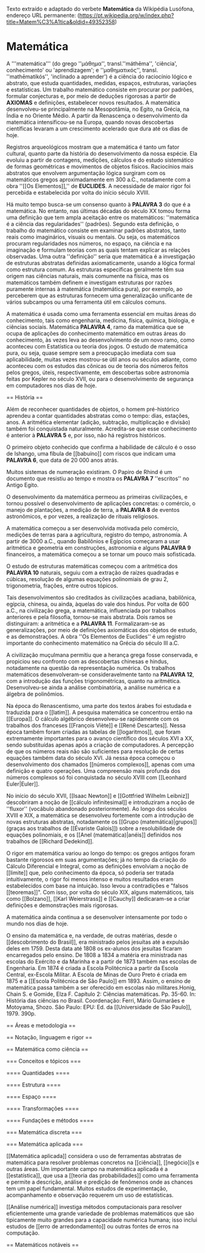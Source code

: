 Texto extraído e adaptado do verbete **Matemática** da Wikipédia Lusófona, endereço URL permanente:
    (https://pt.wikipedia.org/w/index.php?title=Matem%C3%A1tica&oldid=49352358)

# Matemática

A '''matemática''' (do grego ''μάθημα'', transl.''máthēma'', 'ciência', conhecimento' ou 'aprendizagem'; e ''μαθηματικός'', transl. ''mathēmatikós'',  'inclinado a aprender') é a ciência do raciocínio lógico e abstrato, que estuda quantidades, medidas, espaços, estruturas, variações e estatísticas. Um trabalho matemático consiste em procurar por padrões, formular conjecturas e, por meio de deduções rigorosas a partir de **AXIOMAS** e definições, estabelecer novos resultados. A matemática desenvolveu-se principalmente na Mesopotâmia, no Egito, na Grécia, na Índia e no Oriente Médio. A partir da Renascença o desenvolvimento da matemática intensificou-se na Europa, quando novas descobertas científicas levaram a um crescimento acelerado que dura até os dias de hoje.

Registros arqueológicos mostram que a matemática é tanto um fator cultural, quanto parte da história do desenvolvimento da nossa espécie. Ela evoluiu a partir de contagens, medições, cálculos e do estudo sistemático de formas geométricas e movimentos de objetos físicos. Raciocínios mais abstratos que envolvem argumentação lógica surgiram com os matemáticos gregos aproximadamente em 300 a.C., notadamente com a obra ''[[Os Elementos]],'' de **EUCLIDES**. A necessidade de maior rigor foi percebida e estabelecida por volta do início século XVIII.

Há muito tempo busca-se um consenso quanto à **PALAVRA 3** do que é a matemática. No entanto, nas últimas décadas do século XX tomou forma uma definição que tem ampla aceitação entre os matemáticos: ''matemática é a ciência das regularidades'' (padrões). Segundo esta definição, o trabalho do matemático consiste em examinar padrões abstratos, tanto reais como imaginários, visuais ou mentais. Ou seja, os matemáticos procuram regularidades nos números, no espaço, na ciência e na imaginação e formulam teorias com as quais tentam explicar as relações observadas. Uma outra ''definição'' seria que matemática é a investigação de estruturas abstratas definidas axiomaticamente, usando a lógica formal como estrutura comum. As estruturas específicas geralmente têm sua origem nas ciências naturais, mais comumente na física, mas os matemáticos também definem e investigam estruturas por razões puramente internas à matemática (matemática pura), por exemplo, ao perceberem que as estruturas fornecem uma generalização unificante de vários subcampos ou uma ferramenta útil em cálculos comuns.

A matemática é usada como uma ferramenta essencial em muitas áreas do conhecimento, tais como engenharia, medicina, física, química, biologia, e ciências sociais. Matemática **PALAVRA 4**, ramo da matemática que se ocupa de aplicações do conhecimento matemático em outras áreas do conhecimento, às vezes leva ao desenvolvimento de um novo ramo, como aconteceu com Estatística ou teoria dos jogos. O estudo de matemática pura, ou seja, quase sempre sem a preocupação imediata com sua aplicabilidade, muitas vezes mostrou-se útil anos ou séculos adiante, como aconteceu com os estudos das cônicas ou de teoria dos números feitos pelos gregos, úteis, respectivamente, em descobertas sobre astronomia feitas por Kepler no século XVII, ou para o desenvolvimento de segurança em computadores nos dias de hoje.

== História ==

Além de reconhecer quantidades de objetos, o homem pré-histórico aprendeu a contar quantidades abstratas como o tempo: dias, estações, anos. A aritmética elementar (adição, subtração, multiplicação e divisão) também foi conquistada naturalmente. Acredita-se que esse conhecimento é anterior à **PALAVRA 5** e, por isso, não há registros históricos.

O primeiro objeto conhecido que confirma a habilidade de cálculo é o osso de Ishango, uma fíbula de [[babuíno]] com riscos que indicam uma **PALAVRA 6**, que data de 20 000 anos atrás.

Muitos sistemas de numeração existiram. O Papiro de Rhind é um documento que resistiu ao tempo e mostra os **PALAVRA 7** ''escritos'' no Antigo Egito.

O desenvolvimento da matemática permeou as primeiras civilizações, e tornou possível o desenvolvimento de aplicações concretas: o comércio, o manejo de plantações, a medição de terra, a **PALAVRA 8** de eventos astronômicos, e por vezes, a realização de rituais religiosos.

A matemática começou a ser desenvolvida motivada pelo comércio, medições de terras para a agricultura, registro do tempo, astronomia. A partir de 3000 a.C., quando Babilônios e Egípcios começaram a usar aritmética e geometria em construções, astronomia e alguns **PALAVRA 9** financeiros, a matemática começou a se tornar um pouco mais sofisticada.

O estudo de estruturas matemáticas começou com a aritmética dos **PALAVRA 10** naturais, seguiu com a extração de raízes quadradas e cúbicas, resolução de algumas equações polinomiais de grau 2, trigonometria, frações, entre outros tópicos.

Tais desenvolvimentos são creditados às civilizações acadiana, babilônica, egípcia, chinesa, ou ainda, àquelas do vale dos hindus. Por volta de 600 a.C., na civilização grega, a matemática, influenciada por trabalhos anteriores e pela filosofia, tornou-se mais abstrata. Dois ramos se distinguiram: a aritmética e a **PALAVRA 11**. Formalizaram-se as generalizações, por meio de definições axiomáticas dos objetos de estudo, e as demonstrações. A obra ''Os Elementos de Euclides'' é um registro importante do conhecimento matemático na Grécia do século III a.C.

A civilização muçulmana permitiu que a herança grega fosse conservada, e propiciou seu confronto com as descobertas chinesas e hindus, notadamente na questão da representação numérica. Os trabalhos matemáticos desenvolveram-se consideravelmente tanto na **PALAVRA 12**, com a introdução das funções trigonométricas, quanto na aritmética. Desenvolveu-se ainda a análise combinatória, a análise numérica e a álgebra de polinômios.

Na época do Renascentismo, uma parte dos textos árabes foi estudada e traduzida para o [[latim]]. A pesquisa matemática se concentrou então na [[Europa]]. O cálculo algébrico desenvolveu-se rapidamente com os trabalhos dos franceses [[François Viète]] e [[René Descartes]]. Nessa época também foram criadas as tabelas de [[logaritmos]], que foram extremamente importantes para o avanço científico dos séculos XVI a XX, sendo substituídas apenas após a criação de computadores. A percepção de que os números reais não são suficientes para resolução de certas equações também data do século XVI. Já nessa época começou o desenvolvimento dos chamados [[números complexos]], apenas com uma definição e quatro operações. Uma compreensão mais profunda dos números complexos só foi conquistada no século XVIII com [[Leonhard Euler|Euler]].

No início do século XVII, [[Isaac Newton]] e [[Gottfried Wilhelm Leibniz]] descobriram a noção de [[cálculo infinitesimal]] e introduziram a noção de ''fluxor'' (vocábulo abandonado posteriormente). Ao longo dos séculos XVIII e XIX, a matemática se desenvolveu fortemente com a introdução de novas estruturas abstratas, notadamente os [[Grupo (matemática)|grupos]] (graças aos trabalhos de [[Évariste Galois]]) sobre a resolubilidade de equações polinomiais, e os [[Anel (matemática)|anéis]] definidos nos trabalhos de [[Richard Dedekind]].

O rigor em matemática variou ao longo do tempo: os gregos antigos foram bastante rigorosos em suas argumentações; já no tempo da criação do Cálculo Diferencial e Integral, como as definições envolviam a noção de [[limite]] que, pelo conhecimento da época, só poderia ser tratada intuitivamente, o rigor foi menos intenso e muitos resultados eram estabelecidos com base na intuição. Isso levou a contradições e "falsos [[teoremas]]". Com isso, por volta do século XIX, alguns matemáticos, tais como [[Bolzano]], [[Karl Weierstrass]] e [[Cauchy]] dedicaram-se a criar definições e demonstrações mais rigorosas.

A matemática ainda continua a se desenvolver intensamente por todo o mundo nos dias de hoje.

O ensino da matemática e, na verdade, de outras matérias, desde o [[descobrimento do Brasil]], era ministrado pelos jesuítas até a expulsão deles em 1759. Desta data até 1808 os ex-alunos dos jesuítas ficaram encarregados pelo ensino. De 1808 a 1834 a matéria era ministrada nas escolas do Exército e da Marinha e a partir de 1873 também nas escolas de Engenharia. Em 1874 é criada a Escola Politécnica a partir da Escola Central, ex-Escola Militar. A Escola de Minas de Ouro Preto é criada em 1875 e a [[Escola Politécnica de São Paulo]] em 1893. Assim, o ensino de matemática passa também a ser oferecido em escolas não militares.<ref name="múltipla">Honig, Chain S. e Gomide, Elza F. Capítulo 2: Ciências matemáticas. Pp. 35-60. In: História das ciências no Brasil. Coordenação: Ferri, Mário Guimarães e Motoyama, Shozo. São Paulo: EPU: Ed. da [[Universidade de São Paulo]], 1979. 390p.

== Áreas e metodologia ==


== Notação, linguagem e rigor ==

== Matemática como ciência ==

=== Conceitos e tópicos ===

==== Quantidades ====

==== Estrutura ====

==== Espaço ====

==== Transformações ====

==== Fundações e métodos ====

=== Matemática discreta ===

=== Matemática aplicada ===

[[Matemática aplicada]] considera o uso de ferramentas abstratas de matemática para resolver problemas concretos na [[ciência]], [[negócio]]s e outras áreas. Um importante campo na matemática aplicada é a [[estatística]], que usa a [[teoria das probabilidades]] como uma ferramenta e permite a descrição, análise e predição de fenômenos onde as chances tem um papel fundamental. Muitos estudos de experimentação, acompanhamento e observação requerem um uso de estatísticas.

[[Análise numérica]] investiga métodos computacionais para resolver eficientemente uma grande variedade de problemas matemáticos que são tipicamente muito grandes para a capacidade numérica humana; isso inclui estudos de [[erro de arredondamento]] ou outras fontes de erros na computação.

== Matemáticos notáveis ==

